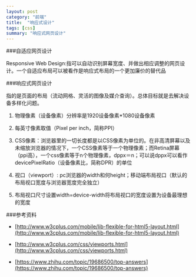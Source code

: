 ```yaml
---
layout: post
category: "前端"
title:  "响应式设计"
tags: [css]
summary: "响应式网页设计"
---
```


###自适应网页设计

Responsive Web Design:指可以自动识别屏幕宽度、并做出相应调整的网页设计。一个自适应布局可以被看作是响应式布局的一个更加廉价的替代品

###响应式网页设计 

指的是页面的布局（流动网格、灵活的图像及媒介查询）。总体目标就是去解决设备多样化问题。

1. 物理像素（设备像素）分辨率是1920设备像素*1080设备像素

2. 每英寸像素取值（Pixel per inch，简称PPI）

3. CSS像素：浏览器里的一切长度都是以CSS像素为单位的。在非高清屏幕以及未缩放浏览器的情况下，一个CSS像素等于一个物理像素；而Retina屏幕（ppi高），一个css像素等于n个物理像素，dppx＝n；可以说dppx可以看作devicePixelRatio（设备像素比，简称DPR）的单位

4. 视口（viewport）: pc浏览器的width和何height；移动端布局视口（默认的布局视口宽度与浏览器宽度完全独立）

5. 布局视口尺寸设置<meta name="viewport" content="width=device-width,initial-scale=1,maximum-scale=1,user-scalable=no" />width=device-width将布局视口的宽度设置为设备最理想的宽度

###参考资料

* [http://www.w3cplus.com/mobile/lib-flexible-for-html5-layout.html](http://www.w3cplus.com/mobile/lib-flexible-for-html5-layout.html)

* [http://www.w3cplus.com/css/viewports.html](http://www.w3cplus.com/css/viewports.html)

* [https://www.zhihu.com/topic/19686500/top-answers](https://www.zhihu.com/topic/19686500/top-answers)